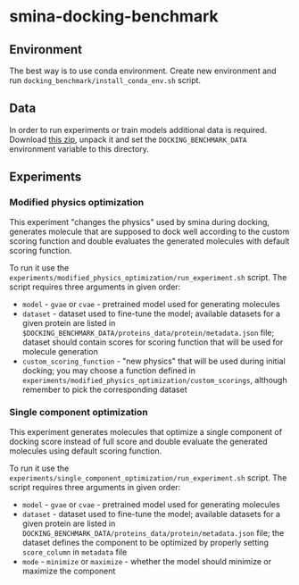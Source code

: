 # smina-docking-benchmark

## Environment

The best way is to use conda environment.
Create new environment and run `docking_benchmark/install_conda_env.sh` script.

## Data

In order to run experiments or train models additional data is required.
Download [this zip](https://drive.google.com/open?id=1HJNgHBWE2eZc2gsHQhqay-V17GaviIxQ), unpack it and set the `DOCKING_BENCHMARK_DATA` environment variable to this directory.

## Experiments

### Modified physics optimization

This experiment "changes the physics" used by smina during docking,
generates molecule that are supposed to dock well according to the custom scoring function
and double evaluates the generated molecules with default scoring function.

To run it use the `experiments/modified_physics_optimization/run_experiment.sh` script.
The script requires three arguments in given order:
* `model` - `gvae` or `cvae` - pretrained model used for generating molecules
* `dataset` - dataset used to fine-tune the model;
available datasets for a given protein are listed in `$DOCKING_BENCHMARK_DATA/proteins_data/protein/metadata.json` file;
dataset should contain scores for scoring function that will be used for molecule generation
* `custom_scoring_function` - "new physics" that will be used during initial docking;
you may choose a function defined in `experiments/modified_physics_optimization/custom_scorings`,
although remember to pick the corresponding dataset

### Single component optimization

This experiment generates molecules that optimize a single component of docking score
instead of full score and double evaluate the generated molecules using default scoring function.

To run it use the `experiments/single_component_optimization/run_experiment.sh` script.
The script requires three arguments in given order:
* `model` - `gvae` or `cvae` - pretrained model used for generating molecules
* `dataset` - dataset used to fine-tune the model;
available datasets for a given protein are listed in `DOCKING_BENCHMARK_DATA/proteins_data/protein/metadata.json` file;
the dataset defines the component to be optimized by properly setting `score_column` in `metadata` file
* `mode` - `minimize` or `maximize` - whether the model should minimize or maximize the component
